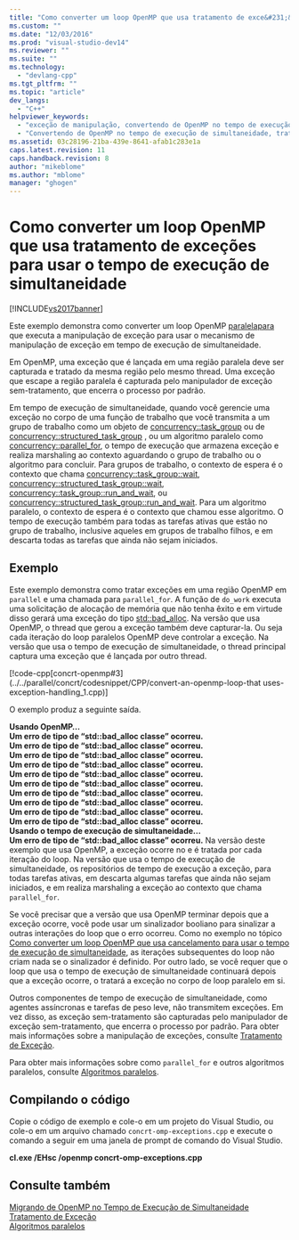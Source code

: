 ```yaml
---
title: "Como converter um loop OpenMP que usa tratamento de exce&#231;&#245;es para usar o tempo de execu&#231;&#227;o de simultaneidade | Microsoft Docs"
ms.custom: ""
ms.date: "12/03/2016"
ms.prod: "visual-studio-dev14"
ms.reviewer: ""
ms.suite: ""
ms.technology: 
  - "devlang-cpp"
ms.tgt_pltfrm: ""
ms.topic: "article"
dev_langs: 
  - "C++"
helpviewer_keywords: 
  - "exceção de manipulação, convertendo de OpenMP no tempo de execução de simultaneidade"
  - "Convertendo de OpenMP no tempo de execução de simultaneidade, tratamento de exceção"
ms.assetid: 03c28196-21ba-439e-8641-afab1c283e1a
caps.latest.revision: 11
caps.handback.revision: 8
author: "mikeblome"
ms.author: "mblome"
manager: "ghogen"
---
```

# Como converter um loop OpenMP que usa tratamento de exce&#231;&#245;es para usar o tempo de execu&#231;&#227;o de simultaneidade
[!INCLUDE[vs2017banner](../../assembler/inline/includes/vs2017banner.md)]

Este exemplo demonstra como converter um loop OpenMP [paralela](../../parallel/openmp/reference/parallel.md)[para](../Topic/for%20\(OpenMP\).md) que executa a manipulação de exceção para usar o mecanismo de manipulação de exceção em tempo de execução de simultaneidade.  
  
 Em OpenMP, uma exceção que é lançada em uma região paralela deve ser capturada e tratado da mesma região pelo mesmo thread.  Uma exceção que escape a região paralela é capturada pelo manipulador de exceção sem\-tratamento, que encerra o processo por padrão.  
  
 Em tempo de execução de simultaneidade, quando você gerencie uma exceção no corpo de uma função de trabalho que você transmita a um grupo de trabalho como um objeto de [concurrency::task\_group](../Topic/task_group%20Class.md) ou de [concurrency::structured\_task\_group](../../parallel/concrt/reference/structured-task-group-class.md) , ou um algoritmo paralelo como [concurrency::parallel\_for](../Topic/parallel_for%20Function.md), o tempo de execução que armazena exceção e realiza marshaling ao contexto aguardando o grupo de trabalho ou o algoritmo para concluir.  Para grupos de trabalho, o contexto de espera é o contexto que chama [concurrency::task\_group::wait](../Topic/task_group::wait%20Method.md), [concurrency::structured\_task\_group::wait](../Topic/structured_task_group::wait%20Method.md), [concurrency::task\_group::run\_and\_wait](../Topic/task_group::run_and_wait%20Method.md), ou [concurrency::structured\_task\_group::run\_and\_wait](../Topic/structured_task_group::run_and_wait%20Method.md).  Para um algoritmo paralelo, o contexto de espera é o contexto que chamou esse algoritmo.  O tempo de execução também para todas as tarefas ativas que estão no grupo de trabalho, inclusive aqueles em grupos de trabalho filhos, e em descarta todas as tarefas que ainda não sejam iniciados.  
  
## Exemplo  
 Este exemplo demonstra como tratar exceções em uma região OpenMP em `parallel` e uma chamada para `parallel_for`.  A função de `do_work` executa uma solicitação de alocação de memória que não tenha êxito e em virtude disso gerará uma exceção do tipo [std::bad\_alloc](../../standard-library/bad-alloc-class.md).  Na versão que usa OpenMP, o thread que gerou a exceção também deve capturar\-la.  Ou seja cada iteração do loop paralelos OpenMP deve controlar a exceção.  Na versão que usa o tempo de execução de simultaneidade, o thread principal captura uma exceção que é lançada por outro thread.  
  
 [!code-cpp[concrt-openmp#3](../../parallel/concrt/codesnippet/CPP/convert-an-openmp-loop-that uses-exception-handling_1.cpp)]  
  
 O exemplo produz a seguinte saída.  
  
  **Usando OpenMP…**  
**Um erro de tipo de “std::bad\_alloc classe” ocorreu.**  
**Um erro de tipo de “std::bad\_alloc classe” ocorreu.**  
**Um erro de tipo de “std::bad\_alloc classe” ocorreu.**  
**Um erro de tipo de “std::bad\_alloc classe” ocorreu.**  
**Um erro de tipo de “std::bad\_alloc classe” ocorreu.**  
**Um erro de tipo de “std::bad\_alloc classe” ocorreu.**  
**Um erro de tipo de “std::bad\_alloc classe” ocorreu.**  
**Um erro de tipo de “std::bad\_alloc classe” ocorreu.**  
**Um erro de tipo de “std::bad\_alloc classe” ocorreu.**  
**Um erro de tipo de “std::bad\_alloc classe” ocorreu.**  
**Usando o tempo de execução de simultaneidade…**  
**Um erro de tipo de “std::bad\_alloc classe” ocorreu.** Na versão deste exemplo que usa OpenMP, a exceção ocorre no e é tratada por cada iteração do loop.  Na versão que usa o tempo de execução de simultaneidade, os repositórios de tempo de execução a exceção, para todas tarefas ativas, em descarta algumas tarefas que ainda não sejam iniciados, e em realiza marshaling a exceção ao contexto que chama `parallel_for`.  
  
 Se você precisar que a versão que usa OpenMP terminar depois que a exceção ocorre, você pode usar um sinalizador booliano para sinalizar a outras interações do loop que o erro ocorreu.  Como no exemplo no tópico [Como converter um loop OpenMP que usa cancelamento para usar o tempo de execução de simultaneidade](../../parallel/concrt/convert-an-openmp-loop-that-uses-cancellation.md), as iterações subsequentes do loop não criam nada se o sinalizador é definido.  Por outro lado, se você requer que o loop que usa o tempo de execução de simultaneidade continuará depois que a exceção ocorre, o tratará a exceção no corpo de loop paralelo em si.  
  
 Outros componentes de tempo de execução de simultaneidade, como agentes assíncronas e tarefas de peso leve, não transmitem exceções.  Em vez disso, as exceção sem\-tratamento são capturadas pelo manipulador de exceção sem\-tratamento, que encerra o processo por padrão.  Para obter mais informações sobre a manipulação de exceções, consulte [Tratamento de Exceção](../Topic/Exception%20Handling%20in%20the%20Concurrency%20Runtime.md).  
  
 Para obter mais informações sobre como `parallel_for` e outros algoritmos paralelos, consulte [Algoritmos paralelos](../Topic/Parallel%20Algorithms.md).  
  
## Compilando o código  
 Copie o código de exemplo e cole\-o em um projeto do Visual Studio, ou cole\-o em um arquivo chamado `concrt-omp-exceptions.cpp` e execute o comando a seguir em uma janela de prompt de comando do Visual Studio.  
  
 **cl.exe \/EHsc \/openmp concrt\-omp\-exceptions.cpp**  
  
## Consulte também  
 [Migrando de OpenMP no Tempo de Execução de Simultaneidade](../../parallel/concrt/migrating-from-openmp-to-the-concurrency-runtime.md)   
 [Tratamento de Exceção](../Topic/Exception%20Handling%20in%20the%20Concurrency%20Runtime.md)   
 [Algoritmos paralelos](../Topic/Parallel%20Algorithms.md)